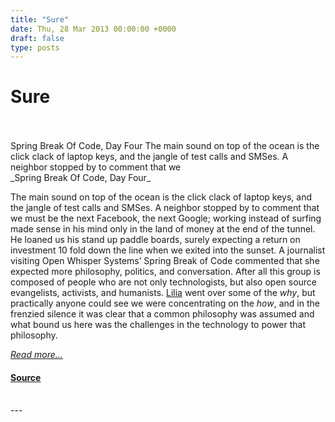 ```yaml
---
title: "Sure"
date: Thu, 28 Mar 2013 00:00:00 +0000
draft: false
type: posts
---
```

# Sure

<br/>

<br/>
 Spring Break Of Code, Day Four The main sound on top of the ocean is the click clack of laptop keys, and the jangle of test calls and SMSes. A neighbor stopped by to comment that we
<br/>
_Spring Break Of Code, Day Four_

The main sound on top of the ocean is the click clack of laptop keys, and the jangle of test calls and SMSes. A neighbor stopped by to comment that we must be the next Facebook, the next Google; working instead of surfing made sense in his mind only in the land of money at the end of the tunnel. He loaned us his stand up paddle boards, surely expecting a return on investment 10 fold down the line when we exited into the sunset. A journalist visiting Open Whisper Systems’ Spring Break of Code commented that she expected more philosophy, politics, and conversation. After all this group is composed of people who are not only technologists, but also open source evangelists, activists, and humanists. [Lilia](/blog/streamlining-textsecure-settings/) went over some of the _why_, but practically anyone could see we were concentrating on the _how_, and in the frenzied silence it was clear that a common philosophy was assumed and what bound us here was the challenges in the technology to power that philosophy.

[_Read more..._](https://signal.org/blog/sure/)

#### [Source](https://signal.org/blog/sure/)

<br/>
---
